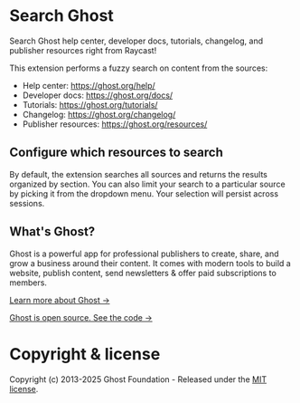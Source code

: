 # Search Ghost

Search Ghost help center, developer docs, tutorials, changelog, and publisher resources right from Raycast!

This extension performs a fuzzy search on content from the sources:

- Help center: https://ghost.org/help/
- Developer docs: https://ghost.org/docs/
- Tutorials: https://ghost.org/tutorials/
- Changelog: https://ghost.org/changelog/
- Publisher resources: https://ghost.org/resources/

## Configure which resources to search

By default, the extension searches all sources and returns the results organized by section. You can also limit your search to a particular source by picking it from the dropdown menu. Your selection will persist across sessions.

## What's Ghost?

Ghost is a powerful app for professional publishers to create, share, and grow a business around their content. It comes with modern tools to build a website, publish content, send newsletters & offer paid subscriptions to members.

[Learn more about Ghost &rarr;](https://ghost.org)

[Ghost is open source. See the code &rarr;](https://github.com/tryghost/)

# Copyright & license

Copyright (c) 2013-2025 Ghost Foundation - Released under the [MIT license](LICENSE).
